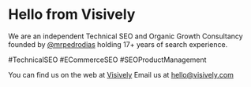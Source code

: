 # Hello from Visively
We are an independent Technical SEO and Organic Growth Consultancy founded by 
[@mrpedrodias](_https://github.com/mrpedrodias) holding 17+ years of search experience.

#TechnicalSEO #ECommerceSEO #SEOProductManagement

You can find us on the web at [Visively](https://www.visively.com)
Email us at <hello@visively.com>
